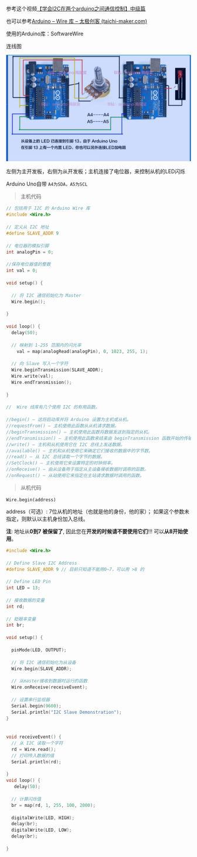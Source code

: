 参考这个视频[【学会I2C在两个arduino之间通信控制】中级篇](https://www.bilibili.com/video/BV1SQ4y1q7hU)

也可以参考[Arduino – Wire 库 – 太极创客 (taichi-maker.com)](http://www.taichi-maker.com/homepage/reference-index/arduino-library-index/wire-library/#两块UNO通过IIC进行板间通讯)

使用的Arduino库：SoftwareWire

连线图

![image-20220808154128791](两个arduino之间I2C主从通信.assets/image-20220808154128791.png)

左侧为主开发板，右侧为从开发板；主机连接了电位器，来控制从机的LED闪烁

Arduino Uno自带 `A4为SDA，A5为SCL`

> 主机代码

```c++
// 包括用于 I2C 的 Arduino Wire 库
#include <Wire.h>

// 定义从 I2C 地址
#define SLAVE_ADDR 9

// 电位器的模拟引脚
int analogPin = 0;

//保存电位器值的整数
int val = 0;

void setup() {

  // 将 I2C 通信初始化为 Master
  Wire.begin();
  
}

void loop() {
  delay(50);
  
  // 映射到 1-255 范围内的闪光率
    val = map(analogRead(analogPin), 0, 1023, 255, 1);
    
  // 向 Slave 写入一个字符
  Wire.beginTransmission(SLAVE_ADDR);
  Wire.write(val);
  Wire.endTransmission();

}

//  Wire 线库有几个使用 I2C 的有用函数。

//begin() – 这将启动库并将 Arduino 设置为主机或从机。
//requestFrom() – 主机使用此函数从从机请求数据。
//beginTransmission() – 主机使用此函数将数据发送到指定的从机。
//endTransmission() – 主机使用此函数来结束由 beginTransmission 函数开始的传输。
//write() – 主机和从机使用它在 I2C 总线上发送数据。
//available() – 主机和从机使用它来确定它们接收的数据中的字节数。
//read() – 从 I2C 总线读取一个字节的数据。
//SetClock() – 主机使用它来设置特定的时钟频率。
//onReceive() – 由从设备用于指定从主设备接收数据时调用的函数。
//onRequest() – 从站使用它来指定在主站请求数据时调用的函数。
```

> 从机代码
>

`Wire.begin(address)`

address（可选）: 7位从机的地址（也就是他的身份，他的家）； 如果这个参数未指定，则默认以主机身份加入总线。

**注**: 地址从**0到7 被保留了**, 因此您在**开发的时候请不要使用它们**!!! 可以**从8开始使用**。

```c++
#include <Wire.h>

// Define Slave I2C Address
#define SLAVE_ADDR 9 // 目前只知道不能用0~7，可以用 >8 的 

// Define LED Pin
int LED = 13;

// 接收数据的变量
int rd;

// 眨眼率变量
int br;

void setup() {

  pinMode(LED, OUTPUT);
  
  // 将 I2C 通信初始化为从设备
  Wire.begin(SLAVE_ADDR); 
   
  // 从master接收到数据时运行的函数
  Wire.onReceive(receiveEvent);
  
  // 设置串行监视器
  Serial.begin(9600);
  Serial.println("I2C Slave Demonstration");
}


void receiveEvent() {
  // 从 I2C 读取一个字符
  rd = Wire.read();
  // 打印传入数据的值
  Serial.println(rd);
    
}
void loop() {
   delay(50);
 
  // 计算闪烁值
  br = map(rd, 1, 255, 100, 2000);
 
  digitalWrite(LED, HIGH);
  delay(br);
  digitalWrite(LED, LOW);
  delay(br);

}
```

